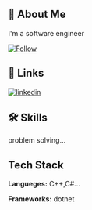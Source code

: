 
## 🚀 About Me
I'm a software engineer

[![Follow](https://img.shields.io/github/followers/ahmed-12688?label=Follow&style=social)](https://github.com/ahmedkarem)


## 🔗 Links

[![linkedin](https://img.shields.io/badge/linkedin-0A66C2?style=for-the-badge&logo=linkedin&logoColor=white)](https://www.linkedin.com/in/ahmed-karem-4a529030b/)


## 🛠 Skills
problem solving...


## Tech Stack

**Langueges:** C++,C#...

**Frameworks:** dotnet

